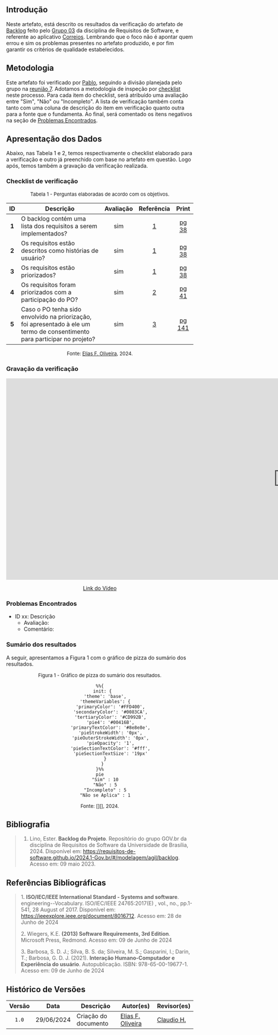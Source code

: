 ## Introdução

Neste artefato, está descrito os resultados da verificação do artefato de [Backlog][Backlog] feito pelo [Grupo 03][Grupo 03 Correios] da disciplina de Requisitos de Software, e referente ao aplicativo [Correios](https://correios.com.br). Lembrando que o foco não é apontar quem errou e sim os problemas presentes no artefato produzido, e por fim garantir os critérios de qualidade estabelecidos.

## Metodologia

Este artefato foi verificado por [Pablo][PabloGH], seguindo a divisão planejada pelo grupo na [reunião 7](https://requisitos-de-software.github.io/2024.1-Correios/atas/ata7/). Adotamos a metodologia de inspeção por [checklist](#checklist-de-verificacao) neste processo. Para cada item do checklist, será atribuído uma avaliação entre "Sim", "Não" ou "Incompleto". A lista de verificação também conta tanto com uma coluna de descrição do item em verificação quanto outra para a fonte que o fundamenta. Ao final, será comentado os itens negativos na seção de [Problemas Encontrados](#problemas-encontrados).

## Apresentação dos Dados

Abaixo, nas Tabela 1 e 2, temos respectivamente o checklist elaborado para a verificação e outro já preenchido com base no artefato em questão. Logo após, temos também a gravação da verificação realizada.

### Checklist de verificação

<font size="2"><p style="text-align: center">Tabela 1 - Perguntas elaboradas de acordo com os objetivos.</p></font>

<center>

| ID | Descrição | Avaliação | Referência | Print |
|:--:| --------- | :-------: | :--------: | :---: |
| **1** | O backlog contém uma lista dos requisitos a serem implementados? | sim | <a href="#ref1">1</a> | [pg 38][REF1-pg38] |
| **2** | Os requisitos estão descritos como histórias de usuário? | sim | <a href="#ref1">1</a> | [pg 38][REF1-pg38] |
| **3** | Os requisitos estão priorizados? | sim | <a href="#ref1">1</a> | [pg 38][REF1-pg38] |
| **4** | Os requisitos foram priorizados com a participação do PO? | sim | <a href="#ref2">2</a> | [pg 41][REF2-pg41] |
| **5** | Caso o PO tenha sido envolvido na priorização, foi apresentado à ele um termo de consentimento para participar no projeto? | sim | <a href="#ref3">3</a> | [pg 141][REF3-pg141] |

</center>

<font size="2"><p style="text-align: center">Fonte: [Elias F. Oliveira][EliasGH], 2024.</p></font>

### Gravação da verificação

<center>

<iframe width="1519" height="542" src="https://www.youtube.com/embed/" title="Entrega 5.1 (Verificação grupo + 1) - Verificação do Backlog" frameborder="0" allow="accelerometer; autoplay; clipboard-write; encrypted-media; gyroscope; picture-in-picture; web-share" referrerpolicy="strict-origin-when-cross-origin" allowfullscreen></iframe>

[Link do Vídeo](link)

</center>


### Problemas Encontrados

- ID xx: Descrição
    - Avaliação:
    - Comentário:


### Sumário dos resultados

<!-- Conte as quantidade de ocorrencias e coloque no Grafico a quantidade em cada tipo de avaliação (se não ouver incidencia de um tipo como "não se aplica", apague a linha do mesmo)-->
A seguir, apresentamos a Figura 1 com o gráfico de pizza do sumário dos resultados.

<font size="2"><p style="text-align: center">Figura 1 - Gráfico de pizza do sumário dos resultados.</p></font>

<center>

``` mermaid
%%{
  init: {
    'theme': 'base',
    'themeVariables': {
        'primaryColor': '#FFD400',
        'secondaryColor': '#0083CA',
        'tertiaryColor': '#CD992B',
        'pie4': '#00416B',
        'primaryTextColor': '#8e8e8e',
        'pieStrokeWidth': '0px',
        'pieOuterStrokeWidth': '0px',
        'pieOpacity': '1',
        'pieSectionTextColor': '#fff',
        'pieSectionTextSize': '19px'
    }
  }
}%%
pie
    "Sim" : 10
    "Não" : 5
    "Incompleto" : 5
    "Não se Aplica" : 1
```

</center>

<font size="2"><p style="text-align: center">Fonte: [][], 2024.</p></font>

## Bibliografia
>1. Lino, Ester. **Backlog do Projeto**. Repositório do grupo GOV.br da disciplina de Requisitos de Software da Universidade de Brasília, 2024. Disponível em: https://requisitos-de-software.github.io/2024.1-Gov.br/#/modelagem/agil/backlog. Acesso em: 09 maio 2023.


## Referências Bibliográficas

> 1<a id="ref1">.</a> **ISO/IEC/IEEE International Standard - Systems and software**. engineering--Vocabulary. ISO/IEC/IEEE 24765:2017(E) , vol., no., pp.1-541, 28 August of 2017. Disponível em: <https://ieeexplore.ieee.org/document/8016712>. Acesso em: 28 de Junho de 2024
>
> 2<a id="ref2">.</a> Wiegers, K.E. **(2013) Software Requirements, 3rd Edition**. Microsoft Press, Redmond. Acesso em: 09 de Junho de 2024
>
> 3<a id="ref3">.</a> Barbosa, S. D. J.; Silva, B. S. da; Silveira, M. S.; Gasparini, I.; Darin, T.; Barbosa, G. D. J. (2021). **Interação Humano-Computador e Experiência do usuário**. Autopublicação. ISBN: 978-65-00-19677-1. Acesso em: 09 de Junho de 2024

[REF1-pg38]: ../../../../assets/prints_verificacao/gabrielF/Backlog%20ref1%20-%20pg38.jpeg
[REF2-pg41]: ../../../../assets/prints_verificacao/gabrielF/Backlog%20ref2%20-%20pg41.jpeg
[REF3-pg141]: ../../../../assets/prints_verificacao/gabrielF/Backlog%20ref3%20-%20pg141.jpeg 

[Grupo 03 Correios]: https://requisitos-de-software.github.io/2024.1-Correios/
[Backlog]: https://requisitos-de-software.github.io/2024.1-Correios/modelagem/agil/backlog/

## Histórico de Versões

| Versão | Data | Descrição | Autor(es) | Revisor(es) |
| :----: | :--: | --------- | ----------- | ------ |
| `1.0`  | 29/06/2024 | Criação do documento | [Elias F. Oliveira][EliasGH] | [Claudio H.](ClaudioGH) |

[ClaudioGH]: https://github.com/claudiohsc
[DaniloGH]: https://github.com/Danilo-Carvalho-Antunes
[EliasGH]: https://github.com/EliasOliver21
[GabrielBGH]: https://github.com/Bertolazi
[GabrielFGH]: https://github.com/MMcLovin
[PabloGH]: https://github.com/pabloheika
[RicardoGH]: https://www.github.com/avmricardo